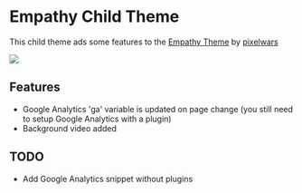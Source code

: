 # Empathy Child Theme

This child theme ads some features to the [Empathy Theme](https://themeforest.net/item/empathy-a-vcard-theme/12248701?ref=luissg) by [pixelwars](https://themeforest.net/user/pixelwars)

![](https://image-tf.s3.envato.com/files/175132113/empathy-screenshots/00.__large_preview.png)

## Features

* Google Analytics 'ga' variable is updated on page change (you still need to setup Google Analytics with a plugin)
* Background video added

## TODO

* Add Google Analytics snippet without plugins

